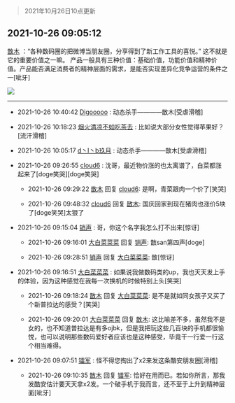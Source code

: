 > 2021年10月26日10点更新
<link rel="stylesheet" href="https://cdn.jsdelivr.net/gh/taotie6/sampleJSON@main/css/photo_show.css">
<meta name="referrer" content="no-referrer" />


 ## 2021-10-26 09:05:12 

 [㪚木](https://www.coolapk.com/feed/30955061?shareKey=MzI1ZGVkNDJhMDMxNjE3NzVjNWQ~) ：“各种数码圈的把微博当朋友圈，分享得到了新工作工具的喜悦。”
这不就是它的重要价值之一嘛。
产品一般具有三种价值：基础价值，功能价值和精神价值。产品能否满足消费者的精神层面的需求，是能否实现差异化竞争运营的条件之一[呲牙] 

<div class="album">
<img class="img-item" src="http://image.coolapk.com/feed/2021/0604/09/3142203_cc75c90b_1482_4911@300x300.gif" />
</div>

 ------- 

- 2021-10-26 10:40:42 [Digooooo](uid=1344187) : 动态杀手————㪚木[受虐滑稽] 

- 2021-10-26 10:18:23 [烟火清凉不如吃茶去](uid=4279524) : 比如说大部分女性觉得苹果好？[流汗滑稽] 

- 2021-10-26 10:05:17 [d丶I丶b玖月](uid=2952537) : 动态杀手————㪚木[受虐滑稽] 

- 2021-10-26 09:26:55 [cloud6](uid=852635) : 沈哥，最近物价涨的也太离谱了，白菜都涨起来了[doge笑哭][doge笑哭] 

    - 2021-10-26 09:29:22 [㪚木](uid=1081091) 回复 [cloud6](uid=852635): 是啊，青菜跟肉一个价了[笑哭] 

    - 2021-10-26 09:48:32 [cloud6](uid=852635) 回复 [㪚木](uid=1081091): 国庆回家到现在猪肉也涨价5块了[doge笑哭]太狠了 

- 2021-10-26 09:15:04 [销声](uid=1546442) : 哥，你这个名字我怎么打不出来[惊讶] 

    - 2021-10-26 09:16:01 [大白菜菜菜](uid=2081020) 回复 [销声](uid=1546442): 㪚san第四声[doge] 

    - 2021-10-26 09:28:51 [销声](uid=1546442) 回复 [大白菜菜菜](uid=2081020): 㪚[惊讶] 

- 2021-10-26 09:16:51 [大白菜菜菜](uid=2081020) : 如果说我做数码类的up，我也天天发上手的体验，因为这种感觉在我每一次换机的时候特别上头[笑哭] 

    - 2021-10-26 09:18:24 [㪚木](uid=1081091) 回复 [大白菜菜菜](uid=2081020): 是不是就如同女孩子又买了个新普拉达的感受？[笑哭] 

    - 2021-10-26 09:20:01 [大白菜菜菜](uid=2081020) 回复 [㪚木](uid=1081091): 这比喻差不多，虽然我不是女的，也不知道普拉达是有多ojbk，但是我把玩这些几百块的手机都很愉悦，也可以说明那些数码爱好者应该也是这种感受，毕竟干一行爱一行这个相当难得。 

- 2021-10-26 09:07:51 [镭军](uid=3180115) : 怪不得您掏出了x2来发这条酷安朋友圈[滑稽] 

    - 2021-10-26 09:10:35 [㪚木](uid=1081091) 回复 [镭军](uid=3180115): 恰好在用而已。若如你所言，那我发酷安估计要天天拿x2发。一个破手机于我而言，还不至于上升到精神层面[呲牙] 


